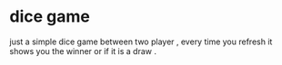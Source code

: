 # dice game

just a simple dice game between two player , every time you refresh it shows you the winner or if it is a draw .
